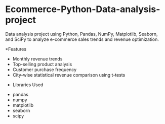 # Ecommerce-Python-Data-analysis-project
Data analysis project using Python, Pandas, NumPy, Matplotlib, Seaborn, and SciPy to analyze e-commerce sales trends and revenue optimization.

*Features
- Monthly revenue trends
- Top-selling product analysis
- Customer purchase frequency
- City-wise statistical revenue comparison using t-tests

* Libraries Used
- pandas
- numpy
- matplotlib
- seaborn
- scipy
